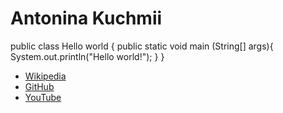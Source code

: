 Antonina Kuchmii
=================

public class Hello world {
	public static void main (String[] args){
		System.out.println("Hello world!");
	}
}

* [Wikipedia](https://www.wikipedia.org/)
* [GitHub](https://github.com/)
* [YouTube](https://youtube.com/)